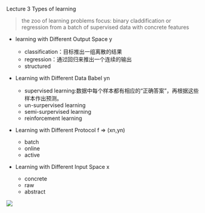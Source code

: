 Lecture 3 Types of learning

> the zoo of learning problems
focus: binary claddification or regression from a batch of supervised data with concrete features

- learning with Different Output Space y
  
    * classification：目标推出一组离散的结果
    * regression：通过回归来推出一个连续的输出
    * structured
- Learning with Different Data Babel yn

    * supervised learning:数据中每个样本都有相应的“正确答案”，再根据这些样本作出预测。
    * un-surpervised learning
    * semi-surpervised learning
    * reinforcement learning

- Learning with Different Protocol f => (xn,yn)

    * batch
    * online
    * active
- Learning with Different Input Space x
  
    * concrete
    * raw
    * abstract

![](assets/图27.png)

